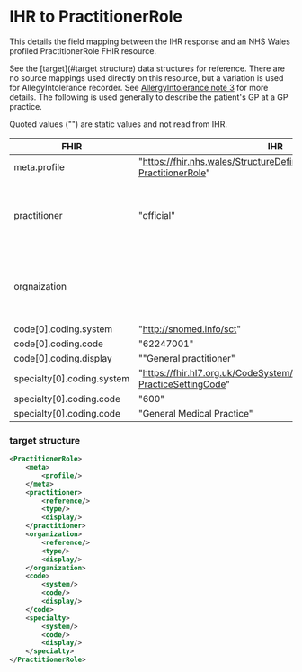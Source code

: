   # IHR to PractitionerRole

This details the field mapping between the IHR response and an NHS Wales profiled PractitionerRole FHIR resource. 

See the [target](#target structure) data structures for reference. There are no source mappings used directly on this resource, but a variation is used for AllegyIntolerance recorder. See [AllergyIntolerance note 3](allergyIntolernace.md#note-3%3A-recorder) for more details. The following is used generally to describe the patient's GP at a GP practice.

Quoted values ("") are static values and not read from IHR.

| FHIR                       | IHR                                                          | notes                                                        |
| -------------------------- | ------------------------------------------------------------ | ------------------------------------------------------------ |
| meta.profile               | "https://fhir.nhs.wales/StructureDefinition/DataStandardsWales-PractitionerRole" |                                                              |
| practitioner               | "official"                                                   | Referenced resource. See [practitioner](Practitioner.md) for more information. |
| orgnaization               |                                                              | Referenced resource. See [organization](Organization.md) for more information. |
| code[0].coding.system      | "http://snomed.info/sct"                                     |                                                              |
| code[0].coding.code        | "62247001"                                                   |                                                              |
| code[0].coding.display     | ""General practitioner"                                      |                                                              |
| specialty[0].coding.system | "https://fhir.hl7.org.uk/CodeSystem/UKCore-PracticeSettingCode" |                                                              |
| specialty[0].coding.code   | "600"                                                        |                                                              |
| specialty[0].coding.code   | "General Medical Practice"                                   |                                                              |



### target structure

```xml
<PractitionerRole>
    <meta>
        <profile/>
    </meta>
	<practitioner>
        <reference/>
        <type/>
        <display/>
    </practitioner>
    <organization>
        <reference/>
        <type/>
        <display/>
    </organization>
    <code>
        <system/>
        <code/>
        <display/>
    </code>
    <specialty>
        <system/>
        <code/>
        <display/>
    </specialty>
</PractitionerRole>
```





